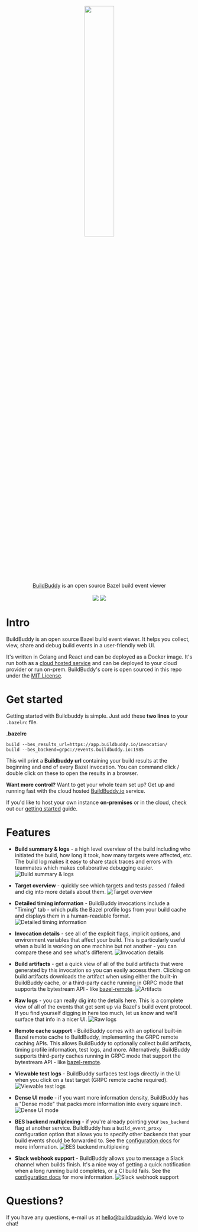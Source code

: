 <p align="center">
  <img width="40%" src="https://buildbuddy.io/images/header.png"><br/>
  <a href="https://buildbuddy.io">BuildBuddy</a> is an open source Bazel build event viewer<br/><br/>
  <img src="https://img.shields.io/badge/License-MIT-green.svg" />
  <img src="https://img.shields.io/github/workflow/status/buildbuddy-io/buildbuddy/CI" />
</p>

# Intro
BuildBuddy is an open source Bazel build event viewer. It helps you collect, view, share and debug build events in a user-friendly web UI.

It's written in Golang and React and can be deployed as a Docker image. It's run both as a [cloud hosted service](https://buildbuddy.io) and can be deployed to your cloud provider or run on-prem. BuildBuddy's core is open sourced in this repo under the [MIT License](https://github.com/buildbuddy-io/buildbuddy/blob/master/LICENSE).

# Get started

Getting started with Buildbuddy is simple. Just add these **two lines** to your `.bazelrc` file.

**.bazelrc**
```
build --bes_results_url=https://app.buildbuddy.io/invocation/
build --bes_backend=grpc://events.buildbuddy.io:1985
```

This will print a **Buildbuddy url** containing your build results at the beginning and end of every Bazel invocation. You can command click / double click on these to open the results in a browser.

**Want more control?** Want to get your whole team set up? Get up and running fast with the cloud hosted [BuildBuddy.io](https://buildbuddy.io) service.

If you'd like to host your own instance **on-premises** or in the cloud, check out our [getting started](https://github.com/buildbuddy-io/buildbuddy/blob/master/SETUP.md) guide.

# Features

- **Build summary & logs** - a high level overview of the build including who initiated the build, how long it took, how many targets were affected, etc. The build log makes it easy to share stack traces and errors with teammates which makes collaborative debugging easier.
![Build summary & logs](https://buildbuddy.io/preview/invocation.png)
 
- **Target overview** - quickly see which targets and tests passed / failed and dig into more details about them.
![Target overview](https://buildbuddy.io/preview/targets.png)

- **Detailed timing information** - BuildBuddy invocations include a "Timing" tab - which pulls the Bazel profile logs from your build cache and displays them in a human-readable format.
![Detailed timing information](https://buildbuddy.io/preview/timing.png)
 
- **Invocation details** - see all of the explicit flags, implicit options, and environment variables that affect your build. This is particularly useful when a build is working on one machine but not another - you can compare these and see what's different.
![Invocation details](https://buildbuddy.io/preview/details.png)
 
- **Build artifacts** - get a quick view of all of the build artifacts that were generated by this invocation so you can easily access them. Clicking on build artifacts downloads the artifact when using either the built-in BuildBuddy cache, or a third-party cache running in GRPC mode that supports the bytestream API - like [bazel-remote](https://github.com/buchgr/bazel-remote).
![Artifacts](https://buildbuddy.io/preview/artifacts.png)
 
- **Raw logs** - you can really dig into the details here. This is a complete view of all of the events that get sent up via Bazel's build event protocol. If you find yourself digging in here too much, let us know and we'll surface that info in a nicer UI.
![Raw logs](https://buildbuddy.io/preview/raw.png)

- **Remote cache support** - BuildBuddy comes with an optional built-in Bazel remote cache to BuildBuddy, implementing the GRPC remote caching APIs. This allows BuildBuddy to optionally collect build artifacts, timing profile information, test logs, and more. Alternatively, BuildBuddy supports third-party caches running in GRPC mode that support the bytestream API - like [bazel-remote](https://github.com/buchgr/bazel-remote).
  
- **Viewable test logs** - BuildBuddy surfaces test logs directly in the UI when you click on a test target (GRPC remote cache required).
![Viewable test logs](https://buildbuddy.io/preview/test_log.png)

- **Dense UI mode** - if you want more information density, BuildBuddy has a "Dense mode" that packs more information into every square inch.
![Dense UI mode](https://buildbuddy.io/preview/dense.png)

- **BES backend multiplexing** - if you're already pointing your `bes_backend` flag at another service. BuildBuddy has a `build_event_proxy` configuration option that allows you to specify other backends that your build events should be forwarded to. See the [configuration docs](https://github.com/buildbuddy-io/buildbuddy/blob/master/CONFIG.md#buildeventproxy) for more information. 
![BES backend multiplexing](https://buildbuddy.io/preview/multiplex.png)

- **Slack webhook support** - BuildBuddy allows you to message a Slack channel when builds finish. It's a nice way of getting a quick notification when a long running build completes, or a CI build fails. See the [configuration docs](https://github.com/buildbuddy-io/buildbuddy/blob/master/CONFIG.md#integrations) for more information. 
![Slack webhook support](https://buildbuddy.io/preview/slack.png)

# Questions?
If you have any questions, e-mail us at [hello@buildbuddy.io](mailto:hello@buildbuddy.io). We’d love to chat!
